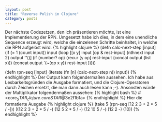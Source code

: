 ```yaml
---
layout: post
title: "Reverse Polish in Clojure"
category: posts
---
```

Der nächste Codezetzen, den ich präsentieren möchte, ist eine Implementierung der RPN. Umgesetzt habe ich dies, in dem eine unendliche Sequence erzeugt wird, welche die einzelenen Schritte beinhaltet, in welche die RPN aufgelöst wird.
{% highlight clojure %}
 (defn calc-next-step [input]
   (if (= 1 (count input)) input
     (loop [[x y] input
            [op & rest-input] (nthnext input 2)
            output ''()]
       (if (number? op)
         (recur [y op] rest-input (concat output (list x)))
         (concat output `(~(op x y)) rest-input )))))
  
 (defn rpn-seq [input]
   (iterate (fn [n] (calc-next-step n)) input))
{% endhighlight %}
Der Output kann folgendermaßen aussehen. Ich habe aus Lesbarkeitsgründen die Ausgabe formatiert, und die Clojure-Operatoren durch Zeichen ersetzt, die man dann auch lesen kann ;-). Ansonsten würde der Multiplikator folgendermaßen aussehen:
{% highlight bash %}
#<core$_STAR_ clojure.core$_STAR_@3e2f1b1a>
{% endhighlight %}
Hier die formatierte Ausgabe
{% highlight clojure %}
(take 5 (rpn-seq [12 2 3 + 2 * 5 / -]))
 ((12 2 3 + 2 * 5 / -)
 (12 5 2 * 5 / -)
 (12 10 5 / -)
 (12 2 -)
 (10))
{% endhighlight %}
